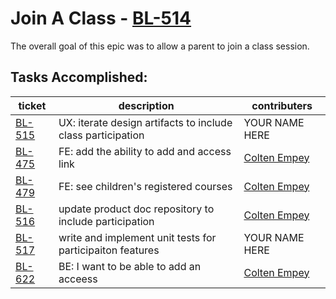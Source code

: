 Join A Class - [BL-514](https://bloomtechlabs.atlassian.net/browse/BL-514)
=============================
The overall goal of this epic was to allow a parent to join a class session.


Tasks Accomplished:
-------------------

| ticket | description | contributers |
|-------|-------------|--------------|
|[BL-515](https://bloomtechlabs.atlassian.net/browse/BL-515)|UX: iterate design artifacts to include class participation|YOUR NAME HERE|
|[BL-475](https://bloomtechlabs.atlassian.net/browse/BL-475)|FE: add the ability to add and access link|[Colten Empey](https://github.com/ColtenEmpey)|
|[BL-479](https://bloomtechlabs.atlassian.net/browse/BL-479)|FE: see children's registered courses|[Colten Empey](https://github.com/ColtenEmpey)|
|[BL-516](https://bloomtechlabs.atlassian.net/browse/BL-516)|update product doc repository to include participation|[Colten Empey](https://github.com/ColtenEmpey)|
|[BL-517](https://bloomtechlabs.atlassian.net/browse/BL-517)| write and implement unit tests for participaiton features|YOUR NAME HERE|
|[BL-622](https://bloomtechlabs.atlassian.net/browse/BL-622)|BE: I want to be able to add an acceess |[Colten Empey](https://github.com/ColtenEmpey)|
    
